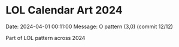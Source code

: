 # LOL Calendar Art 2024

Date: 2024-04-01 00:11:00
Message: O pattern (3,0) (commit 12/12)

Part of LOL pattern across 2024
